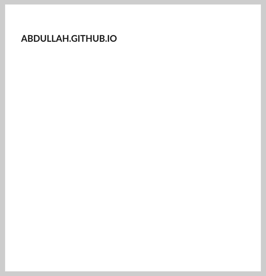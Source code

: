 # Abdullah.github.io
<html>
  <head>
    <title>Professional Resume</title>
    <link href="https://maxcdn.bootstrapcdn.com/font-awesome/4.7.0/css/font-awesome.min.css" rel="stylesheet" integrity="sha384-wvfXpqpZZVQGK6TAh5PVlGOfQNHSoD2xbE+QkPxCAFlNEevoEH3Sl0sibVcOQVnN" crossorigin="anonymous">
    <link href="https://fonts.googleapis.com/css?family=Lato|Open+Sans" rel="stylesheet">
    <style>
      html {
        background-color: #4444;
        padding: 0 1em;
      }
      body {
        background-color: #FFF;
        font-family: 'Lato', sans-serif;
        margin: 1em auto;
        max-width: 50em;
        height: 52.625em;
      }
      #section-left {
        width: 35%;
        float: left;
        height: 100%;
        background-color: #fc7a70;
        color: #fff;
        text-align: center;
      }
      #section-left .section {
        margin-top: 40%;
        padding: 1em;
      }
      #section-left .section .logo {
        height: 150px;
        width: 150px;
        border-radius: 50%;
        margin: 0 auto;
        background: url('http://jaipurstudents.com/broker/wp-content/uploads/2015/10/dummy-logo-300x140.png');
      }

      .intro hr {
        width: 4em;
        display: block;
        height: 2px;
        border: 0px;
        border-top: 2px solid;
      }

      .dob {
        text-decoration: overline underline;
      }

      .intro .content {
        margin-bottom: 20px;
      }

      #contact {
        margin-top: 40px;
      }

      h1 {
        font-family: 'Open Sans', sans-serif;
        text-transform: uppercase;
      }

      #section-right {
        width: 65%;
        float: right;
        /*height: 100%;*/
      }
      #section-right .section {
        margin: 0 0 30px 0;
      }
      .wrapper {
        padding: 2em;
      }
      .fa {
        margin-right: 15px;
      }
      .wrapper .title {
        color: #fc7a70;
        font-size: 1.3em;
        font-variant: small-caps;
        letter-spacing: 0.1em;
        font-weight: bold;
        border-bottom: 2px solid #f2f2f2;
      }
      a:link {
        color: #fff;
        text-decoration: none;
      }
      a:visited {
        color: #fff;
        text-decoration: none;
      }
      a:hover {
        color: #fff;
        text-decoration: none;
      }
      a:active {
        color: #fff;
        text-decoration: none;
      }
      h2 {
        text-transform: uppercase;
        font-size: 1em;
      }
      h3 {
        font-size: 0.8em;
        text-transform: uppercase;
        font-weight: normal;
      }

    </style>
  </head>

  <body>
    <div id="section-left">
      <div class="section intro">
        <div class="logo"></div>
        <h1>Abdullah Alblooshi</h1>
        <div class="content">
          <span class="dob">23 APR 1996</span> <br>
          <span class="intro">Developer</span> <br>
          <span class="title">GoLang</span>
        </div>
        <hr>
        <div id="contact">

          <span class="num">9843xxxxxx</span>

          <div class="email">
            <i class="fa fa-envelope-open-o" aria-hidden="true"></i>
            <a href="mailto:rambahadur@example.com">rambahadur@example.com</a>
          </div>
          <div class="web">
            <i class="fa fa-link" aria-hidden="true"></i>
            <a href="https://example.com">www.example.com</a>
          </div>
        </div>
      </div>
    </div>

    <div id="section-right">
      <div class="wrapper">
        <div class="section">
          <div class="title">
            <i class="fa fa-user" aria-hidden="true"></i>
            Profile
          </div>
          <p>I am an intermediately experienced developer</p>
        </div>

        <div class="section">
          <div class="title">
            <i class="fa fa-pencil" aria-hidden="true"></i>
            Experience
          </div>
          <div class="content">
            <h2>Web Developer</h2>
            <h3>Company | AUG 2016 &raquo; Current</h3>
            <ul>
              <li>Develop feature for the platform</li>
              <li>Develop feature for the platform</li>
            </ul>
          </div>

          <div class="content">
            <h2>Web Developer</h2>
            <h3>Company | AUG 2016 &raquo; Current</h3>
            <ul>
              <li>Develop feature for the platform</li>
              <li>Develop feature for the platform</li>
            </ul>
          </div>
        </div>

        <div class="section">
          <div class="title">
            <i class="fa fa-book" aria-hidden="true"></i>
            Education
          </div>
          <p>I have completed my Bachelors Degree and currently pursuing masters</p>

        </div>

        <div class="section">
          <div class="title">
            <i class="fa fa-book" aria-hidden="true"></i>
            Skills
          </div>
          <ul>
            <li>Programming</li>
            <li>Photo Editing</li>
            <li>Project Management</li>
          </ul>
        </div>

        <div class="section">
          <div class="title">
            <i class="fa fa-trophy" aria-hidden="true"></i>
            Awards
          </div>
          <div class="content">
            <h2>National Coding Championship</h2>
            <h3>Champion</h3>
            <span class="date">2006</span>
          </div>
        </div>
      </div>
    </div>
  </body>
</html>
